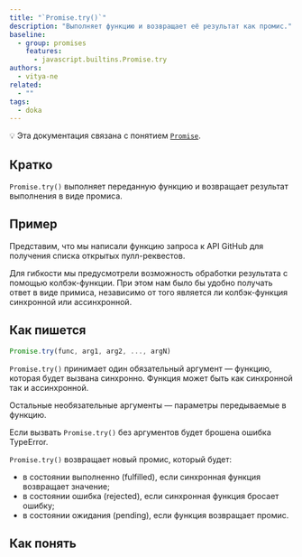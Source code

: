 ```yaml
---
title: "`Promise.try()`"
description: "Выполняет функцию и возвращает её результат как промис."
baseline:
  - group: promises
    features:
      - javascript.builtins.Promise.try
authors:
  - vitya-ne
related:
  - ""
tags:
  - doka
---
```


<aside>

💡 Эта документация связана с понятием [`Promise`](/js/promise/).

</aside>

## Кратко

`Promise.try()` выполняет переданную функцию и возвращает результат выполнения в виде промиса.





## Пример

Представим, что мы написали функцию запроса к API GitHub для получения списка открытых пулл-реквестов.

Для гибкости мы предусмотрели возможность обработки результата с помощью колбэк-функции. При этом нам было бы удобно получать ответ в виде примиса, независимо от того является ли колбэк-функция синхронной или ассинхронной.



## Как пишется

```js
Promise.try(func, arg1, arg2, ..., argN)
```
`Promise.try()` принимает один обязательный аргумент — функцию, которая будет вызвана синхронно. Функция может быть как синхронной так и ассинхронной.

Остальные необязательные аргументы — параметры передываемые в функцию.

Если вызвать `Promise.try()` без аргументов будет брошена ошибка TypeError.

`Promise.try()` возвращает новый промис, который будет:
- в состоянии выполненно (fulfilled), если синхронная функция возвращает значение;
- в состоянии ошибка (rejected), если синхронная функция бросает ошибку;
- в состоянии ожидания (pending), если функция возвращает промис.

## Как понять




